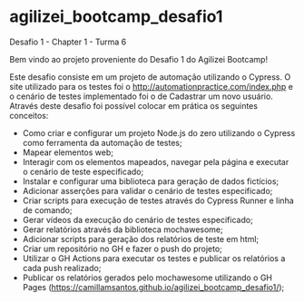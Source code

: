 # agilizei_bootcamp_desafio1
Desafio 1 - Chapter 1 - Turma 6



Bem vindo ao projeto proveniente do Desafio 1 do Agilizei Bootcamp!

Este desafio consiste em um projeto de automação utilizando o Cypress. O site utilizado para os testes foi o http://automationpractice.com/index.php e o cenário de testes implementado foi o de Cadastrar um novo usuário. Através deste desafio foi possível colocar em prática os seguintes conceitos:

  - Como criar e configurar um projeto Node.js do zero utilizando o Cypress como ferramenta da automação de testes;
  - Mapear elementos web;
  - Interagir com os elementos mapeados, navegar pela página e executar o cenário de teste especificado;
  - Instalar e configurar uma biblioteca para geração de dados fictícios;
  - Adicionar asserções para validar o cenário de testes especificado;
  - Criar scripts para execução de testes através do Cypress Runner e linha de comando;
  - Gerar vídeos da execução do cenário de testes especificado;
  - Gerar relatórios através da biblioteca mochawesome;
  - Adicionar scripts para geração dos relatórios de teste em html;
  - Criar um repositório no GH e fazer o push do projeto;
  - Utilizar o GH Actions para executar os testes e publicar os relatórios a cada push realizado;
  - Publicar os relatórios gerados pelo mochawesome utilizando o GH Pages (https://camillamsantos.github.io/agilizei_bootcamp_desafio1/);

